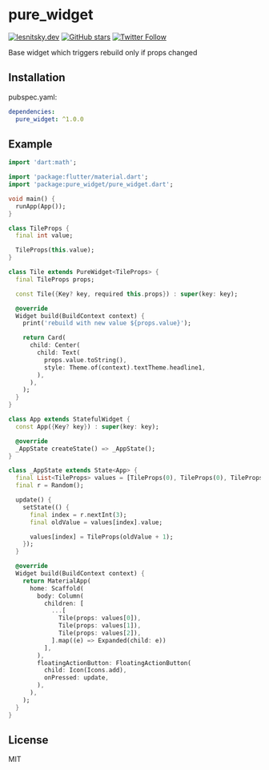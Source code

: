 # pure_widget

[![lesnitsky.dev](https://lesnitsky.dev/shield.svg?hash=30561)](https://lesnitsky.dev?utm_source=pure_widget)
[![GitHub stars](https://img.shields.io/github/stars/lesnitsky/pure_widget.svg?style=social)](https://github.com/lesnitsky/pure_widget)
[![Twitter Follow](https://img.shields.io/twitter/follow/lesnitsky_dev.svg?label=Follow%20me&style=social)](https://twitter.com/lesnitsky_dev)

Base widget which triggers rebuild only if props changed

## Installation

pubspec.yaml:

```yaml
dependencies:
  pure_widget: ^1.0.0
```

## Example

```dart
import 'dart:math';

import 'package:flutter/material.dart';
import 'package:pure_widget/pure_widget.dart';

void main() {
  runApp(App());
}

class TileProps {
  final int value;

  TileProps(this.value);
}

class Tile extends PureWidget<TileProps> {
  final TileProps props;

  const Tile({Key? key, required this.props}) : super(key: key);

  @override
  Widget build(BuildContext context) {
    print('rebuild with new value ${props.value}');

    return Card(
      child: Center(
        child: Text(
          props.value.toString(),
          style: Theme.of(context).textTheme.headline1,
        ),
      ),
    );
  }
}

class App extends StatefulWidget {
  const App({Key? key}) : super(key: key);

  @override
  _AppState createState() => _AppState();
}

class _AppState extends State<App> {
  final List<TileProps> values = [TileProps(0), TileProps(0), TileProps(0)];
  final r = Random();

  update() {
    setState(() {
      final index = r.nextInt(3);
      final oldValue = values[index].value;

      values[index] = TileProps(oldValue + 1);
    });
  }

  @override
  Widget build(BuildContext context) {
    return MaterialApp(
      home: Scaffold(
        body: Column(
          children: [
            ...[
              Tile(props: values[0]),
              Tile(props: values[1]),
              Tile(props: values[2]),
            ].map((e) => Expanded(child: e))
          ],
        ),
        floatingActionButton: FloatingActionButton(
          child: Icon(Icons.add),
          onPressed: update,
        ),
      ),
    );
  }
}
```

## License

MIT
